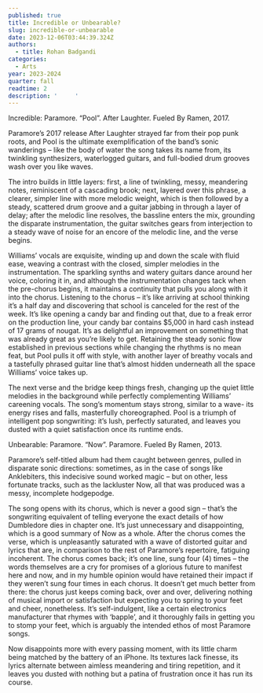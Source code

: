 ```yaml
---
published: true
title: Incredible or Unbearable?
slug: incredible-or-unbearable
date: 2023-12-06T03:44:39.324Z
authors:
  - title: Rohan Badgandi
categories:
  - Arts
year: 2023-2024
quarter: fall
readtime: 2
description: '     '
---
```


Incredible: Paramore. “Pool”. After Laughter. Fueled By Ramen, 2017.

Paramore’s 2017 release After Laughter strayed far from their pop punk roots, and Pool is the ultimate exemplification of the band’s sonic wanderings – like the body of water the song takes its name from, its twinkling synthesizers, waterlogged guitars, and full-bodied drum grooves wash over you like waves.

The intro builds in little layers: first, a line of twinkling, messy, meandering notes, reminiscent of a cascading brook; next, layered over this phrase, a clearer, simpler line with more melodic weight, which is then followed by a steady, scattered drum groove and a guitar jabbing in through a layer of delay; after the melodic line resolves, the bassline enters the mix, grounding the disparate instrumentation, the guitar switches gears from interjection to a steady wave of noise for an encore of the melodic line, and the verse begins.

Williams’ vocals are exquisite, winding up and down the scale with fluid ease, weaving a contrast with the closed, simpler melodies in the instrumentation. The sparkling synths and watery guitars dance around her voice, coloring it in, and although the instrumentation changes tack when the pre-chorus begins, it maintains a continuity that pulls you along with it into the chorus. Listening to the chorus – it’s like arriving at school thinking it’s a half day and discovering that school is canceled for the rest of the week. It’s like opening a candy bar and finding out that, due to a freak error on the production line, your candy bar contains $5,000 in hard cash instead of 17 grams of nougat. It’s as delightful an improvement on something that was already great as you’re likely to get. Retaining the steady sonic flow established in previous sections while changing the rhythms is no mean feat, but Pool pulls it off with style, with another layer of breathy vocals and a tastefully phrased guitar line that’s almost hidden underneath all the space Williams’ voice takes up.

The next verse and the bridge keep things fresh, changing up the quiet little melodies in the background while perfectly complementing Williams’ careening vocals. The song’s momentum stays strong, similar to a wave- its energy rises and falls, masterfully choreographed. Pool is a triumph of intelligent pop songwriting: it’s lush, perfectly saturated, and leaves you dusted with a quiet satisfaction once its runtime ends.

Unbearable: Paramore. “Now”. Paramore. Fueled By Ramen, 2013.

Paramore’s self-titled album had them caught between genres, pulled in disparate sonic directions: sometimes, as in the case of songs like Anklebiters, this indecisive sound worked magic – but on other, less fortunate tracks, such as the lackluster Now, all that was produced was a messy, incomplete hodgepodge.

The song opens with its chorus, which is never a good sign – that’s the songwriting equivalent of telling everyone the exact details of how Dumbledore dies in chapter one. It’s just unnecessary and disappointing, which is a good summary of Now as a whole. After the chorus comes the verse, which is unpleasantly saturated with a wave of distorted guitar and lyrics that are, in comparison to the rest of Paramore’s repertoire, fatiguing incoherent. The chorus comes back; it’s one line, sung four (4) times – the words themselves are a cry for promises of a glorious future to manifest here and now, and in my humble opinion would have retained their impact if they weren’t sung four times in each chorus. It doesn’t get much better from there: the chorus just keeps coming back, over and over, delivering nothing of musical import or satisfaction but expecting you to spring to your feet and cheer, nonetheless. It’s self-indulgent, like a certain electronics manufacturer that rhymes with ‘bapple’, and it thoroughly fails in getting you to stomp your feet, which is arguably the intended ethos of most Paramore songs.

Now disappoints more with every passing moment, with its little charm being matched by the battery of an iPhone. Its textures lack finesse, its lyrics alternate between aimless meandering and tiring repetition, and it leaves you dusted with nothing but a patina of frustration once it has run its course.
